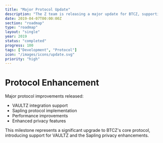 ```yaml
---
title: "Major Protocol Update"
description: "The Z team is releasing a major update for BTCZ, supporting the planned VAULTZ and Sapling"
date: 2019-04-07T00:00:00Z
section: "roadmap"
type: "roadmap"
layout: "single"
year: 2019
status: "completed"
progress: 100
tags: ["Development", "Protocol"]
icon: "/images/icons/update.svg"
priority: "high"
---
```


# Protocol Enhancement

Major protocol improvements released:
- VAULTZ integration support
- Sapling protocol implementation
- Performance improvements
- Enhanced privacy features

This milestone represents a significant upgrade to BTCZ's core protocol, introducing support for VAULTZ and the Sapling privacy enhancements.
